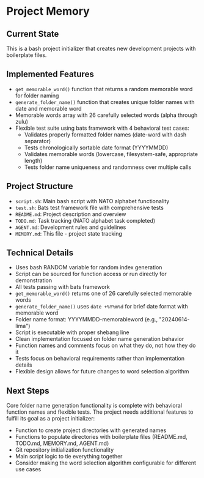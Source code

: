 # Project Memory

## Current State
This is a bash project initializer that creates new development projects with boilerplate files.

## Implemented Features
- `get_memorable_word()` function that returns a random memorable word for folder naming
- `generate_folder_name()` function that creates unique folder names with date and memorable word
- Memorable words array with 26 carefully selected words (alpha through zulu)
- Flexible test suite using bats framework with 4 behavioral test cases:
  - Validates properly formatted folder names (date-word with dash separator)
  - Tests chronologically sortable date format (YYYYMMDD)
  - Validates memorable words (lowercase, filesystem-safe, appropriate length)
  - Tests folder name uniqueness and randomness over multiple calls

## Project Structure
- `script.sh`: Main bash script with NATO alphabet functionality
- `test.sh`: Bats test framework file with comprehensive tests
- `README.md`: Project description and overview
- `TODO.md`: Task tracking (NATO alphabet task completed)
- `AGENT.md`: Development rules and guidelines
- `MEMORY.md`: This file - project state tracking

## Technical Details
- Uses bash RANDOM variable for random index generation
- Script can be sourced for function access or run directly for demonstration
- All tests passing with bats framework
- `get_memorable_word()` returns one of 26 carefully selected memorable words
- `generate_folder_name()` uses `date +%Y%m%d` for brief date format with memorable word
- Folder name format: YYYYMMDD-memorableword (e.g., "20240614-lima")
- Script is executable with proper shebang line
- Clean implementation focused on folder name generation behavior
- Function names and comments focus on what they do, not how they do it
- Tests focus on behavioral requirements rather than implementation details
- Flexible design allows for future changes to word selection algorithm

## Next Steps
Core folder name generation functionality is complete with behavioral function names and flexible tests. The project needs additional features to fulfill its goal as a project initializer:
- Function to create project directories with generated names
- Functions to populate directories with boilerplate files (README.md, TODO.md, MEMORY.md, AGENT.md)
- Git repository initialization functionality
- Main script logic to tie everything together
- Consider making the word selection algorithm configurable for different use cases
